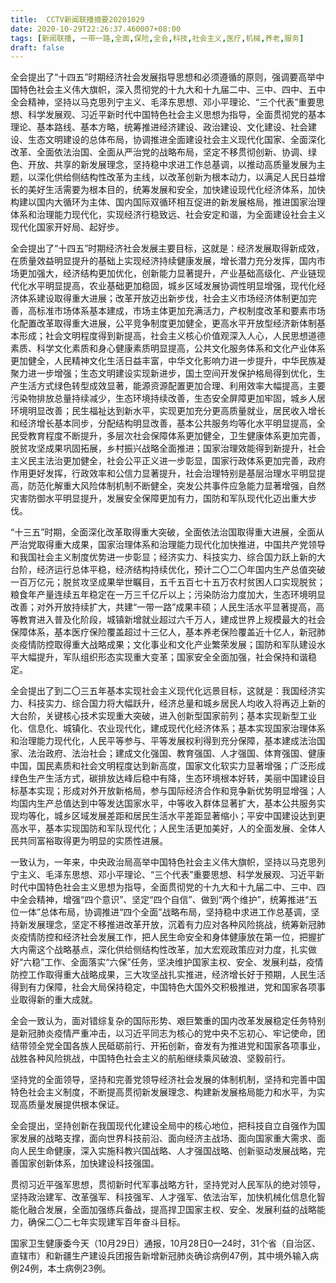 ```yaml
---
title:  CCTV新闻联播摘要20201029
date: 2020-10-29T22:26:37.460007+08:00
tags: [新闻联播, 一带一路,全面,保险,全会,科技,社会主义,医疗,机械,养老,服务]
draft: false
---
```


<span class="keywords_content">全会</span>提出了“十四五”时期经济社会发展指导思想和必须遵循的原则，强调要高举中国特色<span class="keywords_content">社会主义</span>伟大旗帜，深入贯彻党的十九大和十九届二中、三中、四中、五中<span class="keywords_content">全会</span>精神，坚持以马克思列宁主义、毛泽东思想、邓小平理论、“三个代表”重要思想、科学发展观、习近平新时代中国特色<span class="keywords_content">社会主义</span>思想为指导，<span class="keywords_content">全面</span>贯彻党的基本理论、基本路线、基本方略，统筹推进经济建设、政治建设、文化建设、社会建设、生态文明建设的总体布局，协调推进<span class="keywords_content">全面</span>建设<span class="keywords_content">社会主义</span>现代化国家、<span class="keywords_content">全面</span>深化改革、<span class="keywords_content">全面</span>依法治国、<span class="keywords_content">全面</span>从严治党的战略布局，坚定不移贯彻创新、协调、绿色、开放、共享的新发展理念，坚持稳中求进工作总基调，以推动高质量发展为主题，以深化供给侧结构性改革为主线，以改革创新为根本动力，以满足人民日益增长的美好生活需要为根本目的，统筹发展和安全，加快建设现代化经济体系，加快构建以国内大循环为主体、国内国际双循环相互促进的新发展格局，推进国家治理体系和治理能力现代化，实现经济行稳致远、社会安定和谐，为<span class="keywords_content">全面</span>建设<span class="keywords_content">社会主义</span>现代化国家开好局、起好步。

<span class="keywords_content">全会</span>提出了“十四五”时期经济社会发展主要目标，这就是：经济发展取得新成效，在质量效益明显提升的基础上实现经济持续健康发展，增长潜力充分发挥，国内市场更加强大，经济结构更加优化，创新能力显著提升，产业基础高级化、产业链现代化水平明显提高，农业基础更加稳固，城乡区域发展协调性明显增强，现代化经济体系建设取得重大进展；改革开放迈出新步伐，<span class="keywords_content">社会主义</span>市场经济体制更加完善，高标准市场体系基本建成，市场主体更加充满活力，产权制度改革和要素市场化配置改革取得重大进展，公平竞争制度更加健全，更高水平开放型经济新体制基本形成；社会文明程度得到新提高，<span class="keywords_content">社会主义</span>核心价值观深入人心，人民思想道德素质、科学文化素质和身心健康素质明显提高，公共文化<span class="keywords_fund">服务</span>体系和文化产业体系更加健全，人民精神文化生活日益丰富，中华文化影响力进一步提升，中华民族凝聚力进一步增强；生态文明建设实现新进步，国土空间开发保护格局得到优化，生产生活方式绿色转型成效显著，能源资源配置更加合理、利用效率大幅提高，主要污染物排放总量持续减少，生态环境持续改善，生态安全屏障更加牢固，城乡人居环境明显改善；民生福祉达到新水平，实现更加充分更高质量就业，居民收入增长和经济增长基本同步，分配结构明显改善，基本公共<span class="keywords_fund">服务</span>均等化水平明显提高，全民受教育程度不断提升，多层次社会保障体系更加健全，卫生健康体系更加完善，脱贫攻坚成果巩固拓展，乡村振兴战略<span class="keywords_content">全面</span>推进；国家治理效能得到新提升，<span class="keywords_content">社会主义</span>民主法治更加健全，社会公平正义进一步彰显，国家行政体系更加完善，政府作用更好发挥，行政效率和公信力显著提升，社会治理特别是基层治理水平明显提高，防范化解重大风险体制机制不断健全，突发公共事件应急能力显著增强，自然灾害防御水平明显提升，发展安全保障更加有力，国防和军队现代化迈出重大步伐。

“十三五”时期，<span class="keywords_content">全面</span>深化改革取得重大突破，<span class="keywords_content">全面</span>依法治国取得重大进展，<span class="keywords_content">全面</span>从严治党取得重大成果，国家治理体系和治理能力现代化加快推进，中国共产党领导和我国<span class="keywords_content">社会主义</span>制度优势进一步彰显；经济实力、<span class="keywords_fund">科技</span>实力、综合国力跃上新的大台阶，经济运行总体平稳，经济结构持续优化，预计二〇二〇年国内生产总值突破一百万亿元；脱贫攻坚成果举世瞩目，五千五百七十五万农村贫困人口实现脱贫；粮食年产量连续五年稳定在一万三千亿斤以上；污染防治力度加大，生态环境明显改善；对外开放持续扩大，共建“<span class="keywords_fund">一带一路</span>”成果丰硕；人民生活水平显著提高，高等教育进入普及化阶段，城镇新增就业超过六千万人，建成世界上规模最大的社会保障体系，基本<span class="keywords_fund">医疗</span><span class="keywords_fund">保险</span>覆盖超过十三亿人，基本<span class="keywords_fund">养老</span><span class="keywords_fund">保险</span>覆盖近十亿人，新冠肺炎疫情防控取得重大战略成果；文化事业和文化产业繁荣发展；国防和军队建设水平大幅提升，军队组织形态实现重大变革；国家安全<span class="keywords_content">全面</span>加强，社会保持和谐稳定。

<span class="keywords_content">全会</span>提出了到二〇三五年基本实现<span class="keywords_content">社会主义</span>现代化远景目标，这就是：我国经济实力、<span class="keywords_fund">科技</span>实力、综合国力将大幅跃升，经济总量和城乡居民人均收入将再迈上新的大台阶，关键核心技术实现重大突破，进入创新型国家前列；基本实现新型工业化、信息化、城镇化、农业现代化，建成现代化经济体系；基本实现国家治理体系和治理能力现代化，人民平等参与、平等发展权利得到充分保障，基本建成法治国家、法治政府、法治社会；建成文化强国、教育强国、人才强国、体育强国、健康中国，国民素质和社会文明程度达到新高度，国家文化软实力显著增强；广泛形成绿色生产生活方式，碳排放达峰后稳中有降，生态环境根本好转，美丽中国建设目标基本实现；形成对外开放新格局，参与国际经济合作和竞争新优势明显增强；人均国内生产总值达到中等发达国家水平，中等收入群体显著扩大，基本公共<span class="keywords_fund">服务</span>实现均等化，城乡区域发展差距和居民生活水平差距显著缩小；平安中国建设达到更高水平，基本实现国防和军队现代化；人民生活更加美好，人的<span class="keywords_content">全面</span>发展、全体人民共同富裕取得更为明显的实质性进展。

一致认为，一年来，中央政治局高举中国特色<span class="keywords_content">社会主义</span>伟大旗帜，坚持以马克思列宁主义、毛泽东思想、邓小平理论、“三个代表”重要思想、科学发展观、习近平新时代中国特色<span class="keywords_content">社会主义</span>思想为指导，<span class="keywords_content">全面</span>贯彻党的十九大和十九届二中、三中、四中<span class="keywords_content">全会</span>精神，增强“四个意识”、坚定“四个自信”、做到“两个维护”，统筹推进“五位一体”总体布局，协调推进“四个<span class="keywords_content">全面</span>”战略布局，坚持稳中求进工作总基调，坚持新发展理念，坚定不移推进改革开放，沉着有力应对各种风险挑战，统筹新冠肺炎疫情防控和经济社会发展工作，把人民生命安全和身体健康放在第一位，把握扩大内需这个战略基点，深化供给侧结构性改革，加大宏观政策应对力度，扎实做好“六稳”工作、<span class="keywords_content">全面</span>落实“六保”任务，坚决维护国家主权、安全、发展利益，疫情防控工作取得重大战略成果，三大攻坚战扎实推进，经济增长好于预期，人民生活得到有力保障，社会大局保持稳定，中国特色大国外交积极推进，党和国家各项事业取得新的重大成就。

<span class="keywords_content">全会</span>一致认为，面对错综复杂的国际形势、艰巨繁重的国内改革发展稳定任务特别是新冠肺炎疫情严重冲击，以习近平同志为核心的党中央不忘初心、牢记使命，团结带领全党全国各族人民砥砺前行、开拓创新，奋发有为推进党和国家各项事业，战胜各种风险挑战，中国特色<span class="keywords_content">社会主义</span>的航船继续乘风破浪、坚毅前行。

坚持党的<span class="keywords_content">全面</span>领导，坚持和完善党领导经济社会发展的体制机制，坚持和完善中国特色<span class="keywords_content">社会主义</span>制度，不断提高贯彻新发展理念、构建新发展格局能力和水平，为实现高质量发展提供根本保证。

<span class="keywords_content">全会</span>提出，坚持创新在我国现代化建设全局中的核心地位，把<span class="keywords_fund">科技</span>自立自强作为国家发展的战略支撑，面向世界<span class="keywords_fund">科技</span>前沿、面向经济主战场、面向国家重大需求、面向人民生命健康，深入实施科教兴国战略、人才强国战略、创新驱动发展战略，完善国家创新体系，加快建设<span class="keywords_fund">科技</span>强国。

贯彻习近平强军思想，贯彻新时代军事战略方针，坚持党对人民军队的绝对领导，坚持政治建军、改革强军、<span class="keywords_fund">科技</span>强军、人才强军、依法治军，加快<span class="keywords_fund">机械</span>化信息化智能化融合发展，<span class="keywords_content">全面</span>加强练兵备战，提高捍卫国家主权、安全、发展利益的战略能力，确保二〇二七年实现建军百年奋斗目标。

国家卫生健康委今天（10月29日）通报，10月28日0—24时，31个省（自治区、直辖市）和新疆生产建设兵团报告新增新冠肺炎确诊病例47例，其中境外输入病例24例，本土病例23例。
